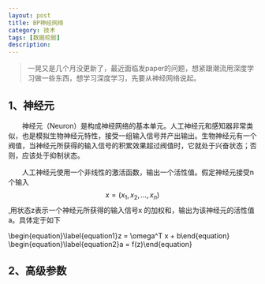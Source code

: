 ```yaml
---
layout: post
title: BP神经网络
category: 技术
tags: [数据挖掘]
description: 
---
```


> 一晃又是几个月没更新了，最近面临发paper的问题，想紧跟潮流用深度学习做一些东西，想学习深度学习，先要从神经网络说起。

## 1、神经元 ##

　　神经元（Neuron）是构成神经网络的基本单元。人工神经元和感知器非常类似，也是模拟生物神经元特性，接受一组输入信号并产出输出。生物神经元有一个阀值，当神经元所获得的输入信号的积累效果超过阀值时，它就处于兴奋状态；否则，应该处于抑制状态。

　　人工神经元使用一个非线性的激活函数，输出一个活性值。假定神经元接受n个输入$$x=(x_1,x_2,\ldots,x_n)$$,用状态z表示一个神经元所获得的输入信号x 的加权和，输出为该神经元的活性值a。具体定于如下

\begin{equation}\label{equation1}z = \omega^T x + b\end{equation}
\begin{equation}\label{equation2}a = f(z)\end{equation}


 

## 2、高级参数 ##







  



